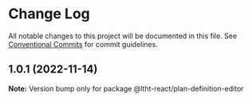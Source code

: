 # Change Log

All notable changes to this project will be documented in this file.
See [Conventional Commits](https://conventionalcommits.org) for commit guidelines.

## 1.0.1 (2022-11-14)

**Note:** Version bump only for package @ltht-react/plan-definition-editor
